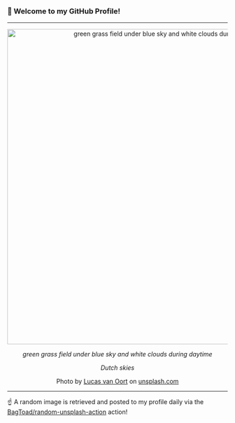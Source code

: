 ### 👋 Welcome to my GitHub Profile!

----

<div align="center">
  <img width="720" src="https://images.unsplash.com/photo-1591462530084-ecb10a6aa8ce?crop=entropy&cs=tinysrgb&fit=max&fm=jpg&ixid=M3w1NTI0OTR8MHwxfHJhbmRvbXx8fHx8fHx8fDE3NDIyNzg0MDF8&ixlib=rb-4.0.3&q=80&w=1080" alt="green grass field under blue sky and white clouds during daytime">
  
  <em>green grass field under blue sky and white clouds during daytime</em>
  
  <em>Dutch skies</em>
  
  Photo by [Lucas van Oort](null) on [unsplash.com](https://unsplash.com/)
</div>

----

☝️ A random image is retrieved and posted to my profile daily via the [BagToad/random-unsplash-action](https://github.com/BagToad/random-unsplash-action) action!
